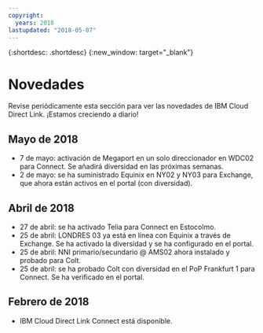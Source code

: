```yaml
---
copyright:
  years: 2018
lastupdated: "2018-05-07"
---
```


{:shortdesc: .shortdesc}
{:new_window: target="_blank"}

# Novedades

Revise periódicamente esta sección para ver las novedades de IBM Cloud Direct Link. ¡Estamos creciendo a diario!

## Mayo de 2018

 * 7 de mayo: activación de Megaport en un solo direccionador en WDC02 para Connect. Se añadirá diversidad en las próximas semanas.
 * 2 de mayo: se ha suministrado Equinix en NY02 y NY03 para Exchange, que ahora están activos en el portal (con diversidad).

## Abril de 2018

 * 27 de abril: se ha activado Telia para Connect en Estocolmo.
 * 25 de abril: LONDRES 03 ya está en línea con Equinix a través de Exchange. Se ha activado la diversidad y se ha configurado en el portal.
 * 25 de abril: NNI primario/secundario @ AMS02 ahora instalado y probado para Colt.
 * 25 de abril: se ha probado Colt con diversidad en el PoP Frankfurt 1 para Connect. Se ha verificado en el portal.
 
 ## Febrero de 2018
 
 * IBM Cloud Direct Link Connect está disponible.
